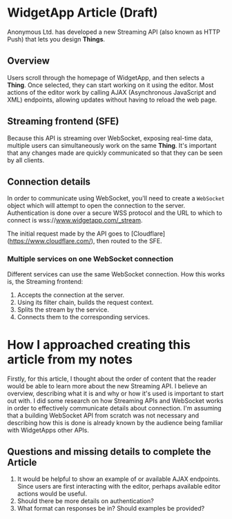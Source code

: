 # WidgetApp Article (Draft)

Anonymous Ltd. has developed a new Streaming API (also known as HTTP Push) that lets you
design **Things**. 

## Overview 

Users scroll through the homepage of WidgetApp, and then selects a **Thing**.
Once selected, they can start working on it using the editor. Most actions of the editor
work by calling AJAX (Asynchronous JavaScript and XML) endpoints, allowing updates without
having to reload the web page. 

## Streaming frontend (SFE)

Because this API is streaming over WebSocket, exposing real-time data, multiple users
can simultaneously work on the same **Thing**. It's important that any changes made are 
quickly communicated so that they can be seen by all clients. 

## Connection details

In order to communicate using WebSocket, you'll need to create a `WebSocket` object which
will attempt to open the connection to the server. 
Authentication is done over a secure WSS protocol and the URL to which to connect is
wss://www.widgetapp.com/_stream.

The initial request made by the API goes to [Cloudflare] (https://www.cloudflare.com/),
then routed to the SFE. 

### Multiple services on one WebSocket connection

Different services can use the same WebSocket connection. How this works is, the
Streaming frontend:

1. Accepts the connection at the server.
2. Using its filter chain, builds the request context.
3. Splits the stream by the service.
4. Connects them to the corresponding services. 

# How I approached creating this article from my notes

Firstly, for this article, I thought about the order of content that the reader would be 
able to learn more about the new Streaming API. I believe an overview, describing what it 
is and why or how it's used is important to start out with. I did some research on how 
Streaming APIs and WebSocket works in order to effectively communicate details about 
connection. I'm assuming that a building WebSocket API from scratch was not necessary and
describing how this is done is already known by the audience being familiar with 
WidgetApps other APIs. 

## Questions and missing details to complete the Article

1. It would be helpful to show an example of or available AJAX endpoints. Since users are
   first interacting with the editor, perhaps available editor actions would be useful.
2. Should there be more details on authentication?
3. What format can responses be in? Should examples be provided? 